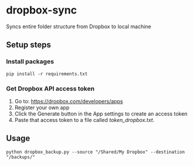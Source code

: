# dropbox-sync
Syncs entire folder structure from Dropbox to local machine

## Setup steps

### Install packages
```
pip install -r requirements.txt
```

### Get Dropbox API access token 

1. Go to: https://dropbox.com/developers/apps
2. Register your own app
3. Click the Generate button in the App settings to create an access token
4. Paste that access token to a file called *token_dropbox.txt*. 

## Usage

```
python dropbox_backup.py --source "/Shared/My Dropbox" --destination "/backups/"
```

